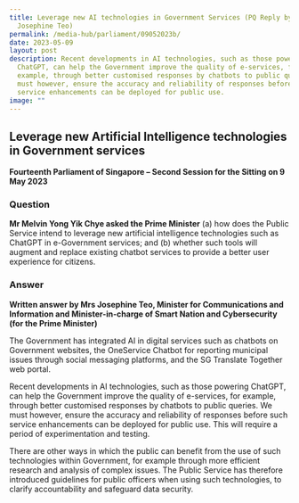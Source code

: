 ```yaml
---
title: Leverage new AI technologies in Government Services (PQ Reply by Minister
  Josephine Teo)
permalink: /media-hub/parliament/09052023b/
date: 2023-05-09
layout: post
description: Recent developments in AI technologies, such as those powering
  ChatGPT, can help the Government improve the quality of e-services, for
  example, through better customised responses by chatbots to public queries. We
  must however, ensure the accuracy and reliability of responses before such
  service enhancements can be deployed for public use.
image: ""
---
```

## Leverage new Artificial Intelligence technologies in Government services

**Fourteenth Parliament of Singapore – Second Session for the Sitting on 9 May 2023**

### Question

**Mr Melvin Yong Yik Chye asked the Prime Minister** (a) how does the Public Service intend to leverage new artificial intelligence technologies such as ChatGPT in e-Government services; and (b) whether such tools will augment and replace existing chatbot services to provide a better user experience for citizens.

### Answer

**Written answer by Mrs Josephine Teo, Minister for Communications and Information and Minister-in-charge of Smart Nation and Cybersecurity (for the Prime Minister)**

The Government has integrated AI in digital services such as chatbots on Government websites, the OneService Chatbot for reporting municipal issues through social messaging platforms, and the SG Translate Together web portal.

Recent developments in AI technologies, such as those powering ChatGPT, can help the Government improve the quality of e-services, for example, through better customised responses by chatbots to public queries. We must however, ensure the accuracy and reliability of responses before such service enhancements can be deployed for public use. This will require a period of experimentation and testing.

There are other ways in which the public can benefit from the use of such technologies within Government, for example through more efficient research and analysis of complex issues. The Public Service has therefore introduced guidelines for public officers when using such technologies, to clarify accountability and safeguard data security.